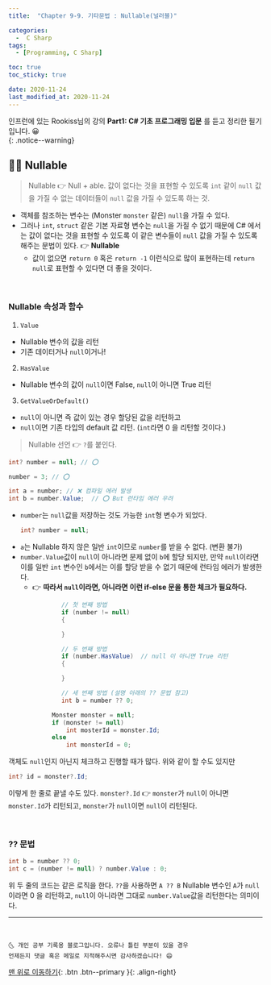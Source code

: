 ```yaml
---
title:  "Chapter 9-9. 기타문법 : Nullable(널러블)" 

categories:
  -  C Sharp
tags:
  - [Programming, C Sharp]

toc: true
toc_sticky: true

date: 2020-11-24
last_modified_at: 2020-11-24
---
```


인프런에 있는 Rookiss님의 강의 **Part1: C# 기초 프로그래밍 입문** 를 듣고 정리한 필기입니다. 😀  
{: .notice--warning}


## 👩🏼 Nullable

> Nullable 👉 Null + able. 값이 없다는 것을 표현할 수 있도록 `int` 같이 `null` 값을 가질 수 없는 데이터들이 `null` 값을 가질 수 있도록 하는 것.

- 객체를 참조하는 변수는 (Monster `monster` 같은) `null`을 가질 수 있다.
- 그러나 `int`, `struct` 같은 기본 자료형 변수는 `null`을 가질 수 없기 때문에 C# 에서는 값이 없다는 것을 표현할 수 있도록 이 같은 변수들이 `null` 값을 가질 수 있도록 해주는 문법이 있다. 👉 **Nullable**
  - 값이 없으면 `return 0` 혹은 `return -1` 이런식으로 많이 표현하는데 `return null`로 표현할 수 있다면 더 좋을 것이다.

<br>

### Nullable 속성과 함수

1. `Value`
  - Nullable 변수의 값을 리턴
  - 기존 데이터거나 `null`이거나!
2. `HasValue`
  - Nullable 변수의 값이 `null`이면 False, `null`이 아니면 True 리턴
3. `GetValueOrDefault()`
  - `null`이 아니면 즉 값이 있는 경우 할당된 값을 리턴하고 
  - `null`이면 기존 타입의 default 값 리턴. (`int`라면 0 을 리턴할 것이다.)

> Nullable 선언 👉 `?`를 붙인다.

```c#
int? number = null; // ⭕ 

number = 3; // ⭕ 

int a = number; // ❌ 컴파일 에러 발생
int b = number.Value;  // ⭕ But 런타임 에러 우려
```

- `number`는 `null`값을 저장하는 것도 가능한 `int`형 변수가 되었다.
  ```c#
  int? number = null;
  ```
- `a`는 Nullable 하지 않은 일반 `int`이므로 `number`를 받을 수 없다. (변환 불가)
- `number.Value`값이 `null`이 아니라면 문제 없이 `b`에 할당 되지만, 만약 `null`이라면 이를 일반 `int` 변수인 `b`에서는 이를 할당 받을 수 없기 때문에 런타임 에러가 발생한다.
  - 👉 **따라서 `null`이라면, 아니라면 이런 if-else 문을 통한 체크가 필요하다.**
    ```c#
            // 첫 번째 방법
            if (number != null)
            {

            }
    ```
    ```c#
            // 두 번째 방법
            if (number.HasValue)  // null 이 아니면 True 리턴
            {

            }
    ```
    ```c#
            // 세 번째 방법 (설명 아래의 ?? 문법 참고)
            int b = number ?? 0;
    ```

```c#
            Monster monster = null;
            if (monster != null)
                int mosterId = monster.Id;
            else
                int monsterId = 0;
```

객체도 `null`인지 아닌지 체크하고 진행할 때가 많다. 위와 같이 할 수도 있지만

```c#
int? id = monster?.Id;
```

이렇게 한 줄로 끝낼 수도 있다. `monster?.Id` 👉 `monster`가 `null`이 아니면 `monster.Id`가 리턴되고, `monster`가 `null`이면 `null`이 리턴된다. 

<br>

### ?? 문법

```c#
int b = number ?? 0;
int c = (number != null) ? number.Value : 0;
```

위 두 줄의 코드는 같은 로직을 한다. `??`을 사용하면 `A ?? B` Nullable 변수인 `A`가 `null`이라면 0 을 리턴하고, `null`이 아니라면 그대로 `number.Value`값을 리턴한다는 의미이다. 




***
<br>

    🌜 개인 공부 기록용 블로그입니다. 오류나 틀린 부분이 있을 경우 
    언제든지 댓글 혹은 메일로 지적해주시면 감사하겠습니다! 😄

[맨 위로 이동하기](#){: .btn .btn--primary }{: .align-right}